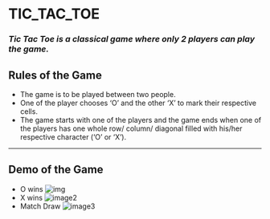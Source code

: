# **TIC_TAC_TOE**
### _Tic Tac Toe is a classical game where only 2 players can play the game._

## Rules of the Game
- The game is to be played between two people.
- One of the player chooses ‘O’ and the other ‘X’ to mark their respective cells.
- The game starts with one of the players and the game ends when one of the players has one whole row/ column/ diagonal filled with his/her respective character (‘O’ or ‘X’).
---
## Demo of the Game
- O wins
![img](https://github.com/Sarfaraz-Hussain/project-TIC_TAC_TOE/blob/master/src/main/resources/images/image1.png)
- X wins
![image2](https://github.com/Sarfaraz-Hussain/project-TIC_TAC_TOE/blob/master/src/main/resources/images/image2.png)
- Match Draw
![image3](https://github.com/Sarfaraz-Hussain/project-TIC_TAC_TOE/blob/master/src/main/resources/images/image3.png)
